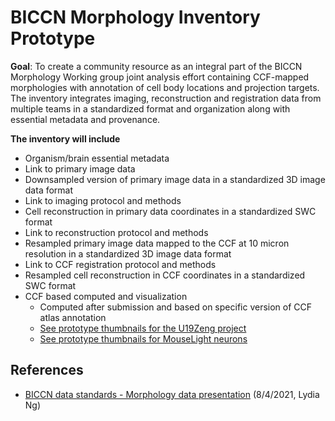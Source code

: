 # BICCN Morphology Inventory Prototype

**Goal**: To create a community resource as an integral part of the BICCN Morphology Working group joint analysis effort containing
CCF-mapped morphologies with annotation of cell body locations and projection targets.
The inventory integrates imaging, reconstruction and registration data from multiple teams in a standardized format and organization
along with essential metadata and provenance.

**The inventory will include**
* Organism/brain essential metadata
* Link to primary image data
* Downsampled version of primary image data in a standardized 3D image data format
* Link to imaging protocol and methods
* Cell reconstruction in primary data coordinates in a standardized SWC format
* Link to reconstruction protocol and methods
* Resampled primary image data mapped to the CCF at 10 micron resolution in a standardized 3D image data format
* Link to CCF registration protocol and methods
* Resampled cell reconstruction in CCF coordinates in a standardized SWC format
* CCF based computed and visualization
  * Computed after submission and based on specific version of CCF atlas annotation
  * [See prototype thumbnails for the U19Zeng project](u19zeng_demo/index.html)
  * [See prototype thumbnails for MouseLight neurons](mouselight_demo/index.html)
  
 ## References
 * [BICCN data standards - Morphology data presentation](https://docs.google.com/presentation/d/1UkFlv362a7D4Xo26-7LIBSuG5I5Q4cfE/edit?usp=sharing&ouid=117290496276111470013&rtpof=true&sd=true) (8/4/2021, Lydia Ng)
